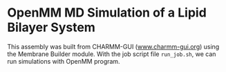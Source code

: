 # OpenMM MD Simulation of a Lipid Bilayer System 

This assembly was built from CHARMM-GUI (www.charmm-gui.org) using the Membrane Builder module. With the job script file `run_job.sh`, we can run simulations with OpenMM program. 


